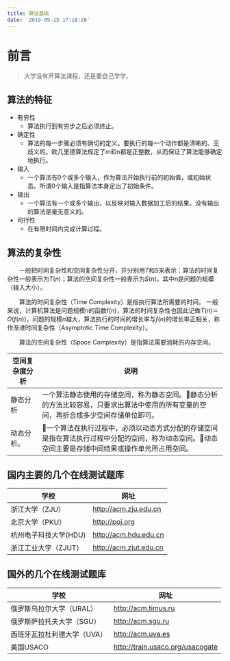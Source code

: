 ```yaml
---
title: 算法基础
date: '2019-09-15 17:18:26'
---
```


# 前言

> 大学没有开算法课程，还是要自己学学。

##  算法的特征

 - 有穷性
	 - 算法执行到有穷步之后必须终止。
 - 确定性
	 - 算法的每一步骤必须有确切的定义。要执行的每一个动作都是清晰的、无歧义的。欧几里德算法规定了m和n都是正整数，从而保证了算法能够确定地执行。
 - 输入
	 - 一个算法有0个或多个输入，作为算法开始执行前的初始值，或初始状态。所谓0个输入是指算法本身定出了初始条件。
 - 输出
	 - 一个算法有一个或多个输出，以反映对输入数据加工后的结果。没有输出的算法是毫无意义的。
 - 可行性
	 - 在有限时间内完成计算过程。

## 算法的复杂性

　　一般把时间复杂性和空间复杂性分开，并分别用$T$和$S$来表示：算法的时间复杂性一般表示为$T(n)$；算法的空间复杂性一般表示为$S(n)$。其中$n$是问题的规模（输入大小）。

　　算法的时间复杂性（Time Complexity）是指执行算法所需要的时间。
一般来说，计算机算法是问题规模n的函数f(n)，算法的时间复杂性也因此记做$T(n)＝O(f(n))$，问题的规模$n$越大，算法执行的时间的增长率与$f(n)$的增长率正相关，称作渐进时间复杂性（Asymptotic Time Complexity）。
 
 　　算法的空间复杂性（Space Complexity）是指算法需要消耗的内存空间。

| 空间复杂度分析 | 说明 |
| ---------------------------- | ---------------------------- |
| 静态分析 | 一个算法静态使用的存储空间，称为静态空间。静态分析的方法比较容易，只要求出算法中使用的所有变量的空间，再折合成多少空间存储单位即可。|
| 动态分析。| 一个算法在执行过程中，必须以动态方式分配的存储空间是指在算法执行过程中分配的空间，称为动态空间。动态空间主要是存储中间结果或操作单元所占用空间。 |

## 国内主要的几个在线测试题库

| 学校 | 网址 |
| ---- | ------------------ |
| 浙江大学（ZJU）| http://acm.zju.edu.cn |
| 北京大学（PKU）| http://poj.org |
| 杭州电子科技大学(HDU)| http://acm.hdu.edu.cn |
| 浙江工业大学（ZJUT）| http://acm.zjut.edu.cn |

## 国外的几个在线测试题库

| 学校 | 网址 |
| ---- | ------------------ |
| 俄罗斯乌拉尔大学（URAL）| http://acm.timus.ru |
| 俄罗斯萨拉托夫大学（SGU）| http://acm.sgu.ru |
| 西班牙瓦拉杜利德大学（UVA）| http://acm.uva.es |
| 美国USACO | http://train.usaco.org/usacogate |

